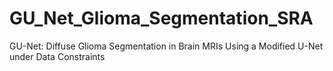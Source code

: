 # GU_Net_Glioma_Segmentation_SRA
GU-Net: Diffuse Glioma Segmentation in Brain MRIs Using a Modified U-Net under Data Constraints
